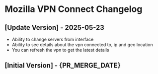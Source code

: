 # Mozilla VPN Connect Changelog

## [Update Version] - 2025-05-23

- Ability to change servers from interface
- Ability to see details about the vpn connected to, ip and geo location
- You can refresh the vpn to get the latest details

## [Initial Version] - {PR_MERGE_DATE}
